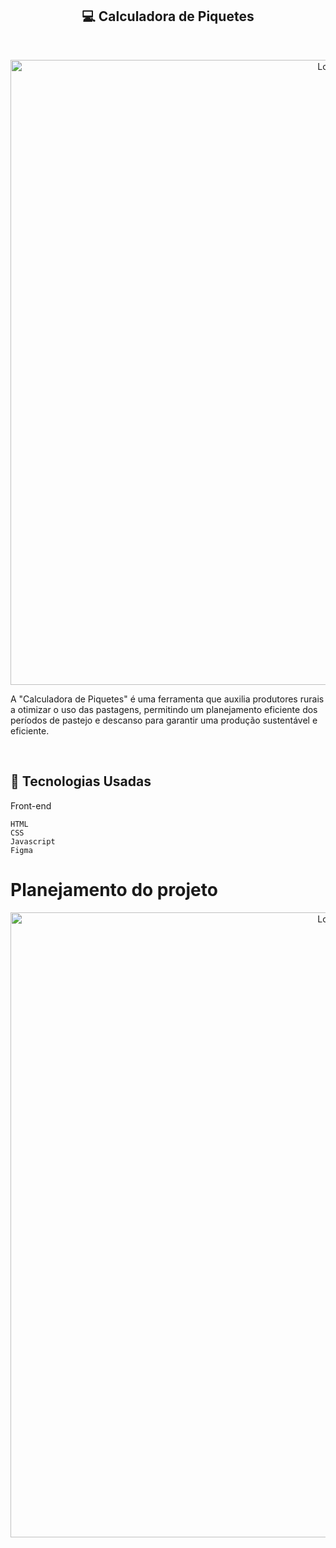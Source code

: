 <h2 align="center"> 💻 Calculadora de Piquetes</h2> 




<br />

<p align="center">
    <img src="https://github.com/Sara01romao/calculadora-de-piquetes/assets/46323667/658f34de-123d-435f-9a2c-91c4c1721b2f" alt="Logo" width="1000">
   


 <br />
 
</p>





A "Calculadora de Piquetes" é uma ferramenta que auxilia produtores rurais a otimizar o uso das pastagens, permitindo um planejamento eficiente dos períodos de pastejo e descanso para garantir uma produção sustentável e eficiente.


<br />


## :rocket: Tecnologias Usadas
Front-end 
```
HTML
CSS
Javascript
Figma

```


# Planejamento do projeto
<p align="center">
    <img src="https://github.com/Sara01romao/calculadora-de-piquetes/assets/46323667/263146c8-8aa1-4699-b442-ba0a63ba52b0" alt="Logo" width="1000">

  



 <br />
 
</p>


